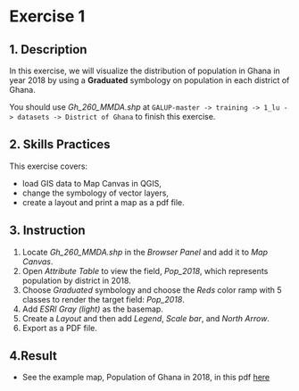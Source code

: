 # Exercise 1

## 1. Description

In this exercise, we will visualize the distribution of population in Ghana in
year 2018 by using a **Graduated** symbology on population in each district of
Ghana.

You should use _Gh\_260\_MMDA.shp_ at
`GALUP-master -> training -> 1_lu -> datasets -> District of Ghana`
to finish this exercise.

## 2. Skills Practices

This exercise covers:

- load GIS data to Map Canvas in QGIS,
- change the symbology of vector layers,
- create a layout and print a map as a pdf file.

## 3. Instruction

1. Locate _Gh\_260\_MMDA.shp_ in the _Browser Panel_ and add it to
   _Map Canvas_.
2. Open _Attribute Table_ to view the field, _Pop\_2018_, which represents
   population by district in 2018.
3. Choose _Graduated_ symbology and choose the _Reds_ color ramp with 5 classes
   to render the target field: _Pop\_2018_.
4. Add _ESRI Gray (light)_ as the basemap.
5. Create a _Layout_ and then add _Legend_, _Scale bar_, and _North Arrow_.
6. Export as a PDF file.

## 4.Result

- See the example map, Population of Ghana in 2018, in this pdf
  [here](https://github.com/SERVIR-WA/GALUP/blob/master/training/1_lu/pdf_download/MyMap.pdf)
